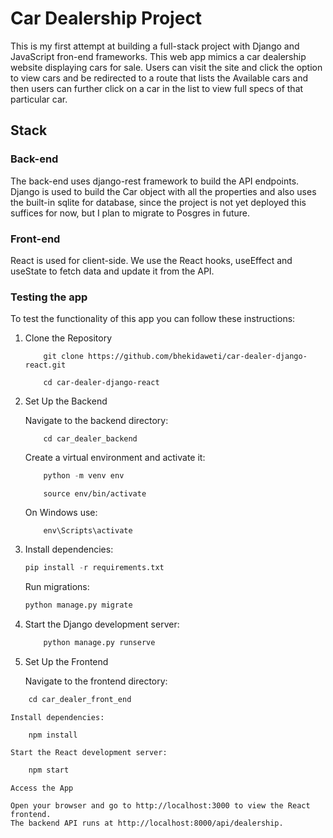 # Car Dealership Project

This is my first attempt at building a full-stack project with Django and JavaScript fron-end frameworks.
This web app mimics a car dealership website displaying cars for sale. Users can visit the site and click the option to view cars and be 
redirected to a route that lists the Available cars and then users can further click on a car in the list to view full specs of that particular car.

## Stack 

### Back-end

The back-end uses django-rest framework to build the API endpoints. Django is used to build the Car object with all the properties and also 
uses the built-in sqlite for database, since the project is not yet deployed this suffices for now, but I plan to migrate to Posgres in future.

### Front-end

React is used for client-side. We use the React hooks, useEffect and useState to fetch data and update it from the API.

### Testing the app

To test the functionality of this app you can follow these instructions:


1. Clone the Repository

	```
		git clone https://github.com/bhekidaweti/car-dealer-django-react.git
	```
	```
		cd car-dealer-django-react
	```

2. Set Up the Backend

	Navigate to the backend directory:

	```
 		cd car_dealer_backend
	 ```
	Create a virtual environment and activate it:

	```python 
		python -m venv env
	```
 	```
		source env/bin/activate
  	```  
	On Windows use:
	```
 		env\Scripts\activate
 	```
4. Install dependencies:
	```python
	pip install -r requirements.txt
	```
	Run migrations:
	```python 
	python manage.py migrate
	```
5. Start the Django development server:
	```python
		python manage.py runserve
	```
6. Set Up the Frontend

	Navigate to the frontend directory:
```python
	cd car_dealer_front_end
```
	Install dependencies:
```python
	npm install
```
	Start the React development server:
```python
	npm start
```
	Access the App

	Open your browser and go to http://localhost:3000 to view the React frontend.
	The backend API runs at http://localhost:8000/api/dealership.













